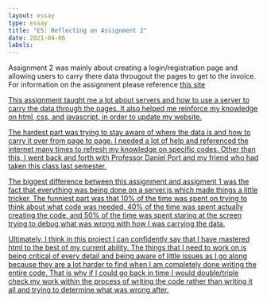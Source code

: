 ```yaml
---
layout: essay
type: essay
title: "E5: Reflecting on Assignment 2"
date: 2021-04-06
labels:
---
```


<p>Assignment 2 was mainly about creating a login/registration page and allowing users to carry there data througout the pages to get to the invoice. For information on the assignment please reference <a href=https://dport96.github.io/ITM352/modules/Assignment2/> this site </<a></p>

<p>This assignment taught me a lot about servers and how to use a server to carry the data through the pages. It also helped me reinforce my knowledge on html, css, and javascript, in order to update my website.</p>

<p>The hardest part was trying to stay aware of where the data is and how to carry it over from page to page. I needed a lot of help and referenced the internet many times to refresh my knowledge on specific codes. Other than this, I went back and forth with Professor Daniel Port and my friend who had taken this class last semester. </p>

<p>The biggest difference between this assignment and assigment 1 was the fact that everything was being done on a server.js which made things a little tricker. The funniest part was that 10% of the time was spent on trying to think about what code was needed, 40% of the time was spent actually creating the code, and 50% of the time was spent staring at the screen trying to debug what was wrong with how I was carrying the data. </p>

<p>Ultimately, I think in this project I can confidently say that I have mastered html to the best of my current ability. The things that I need to work on is being critical of every detail and being aware of little issues as I go along because they are a lot harder to find when I am completely done writing the entire code. That is why if I could go back in time I would double/triple check my work within the process of writing the code rather than writing it all and trying to determine what was wrong after.</p>

